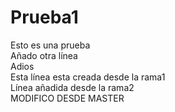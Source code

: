 # Prueba1
Esto es una prueba <br>
Añado otra línea
<br/>
Adios
<br/>
Esta línea esta creada desde la rama1
<br/>
Línea añadida desde la rama2
<br/>
MODIFICO DESDE MASTER
